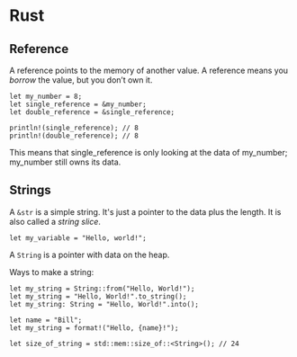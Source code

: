 # Rust

## Reference

A reference points to the memory of another value. A reference means you _borrow_ the value, but you don’t own it. 

```
let my_number = 8;
let single_reference = &my_number;
let double_reference = &single_reference;

println!(single_reference); // 8
println!(double_reference); // 8
```

This means that single_reference is only looking at the data of my_number; my_number still owns its data.

## Strings

A `&str` is a simple string. It's just a pointer to the data plus the length. It is also called a _string slice_.

```
let my_variable = "Hello, world!";
```

A `String` is a pointer with data on the heap.

Ways to make a string:

```
let my_string = String::from("Hello, World!");
let my_string = "Hello, World!".to_string();
let my_string: String = "Hello, World!".into();

let name = "Bill";
let my_string = format!("Hello, {name}!");
```

```
let size_of_string = std::mem::size_of::<String>(); // 24
```
